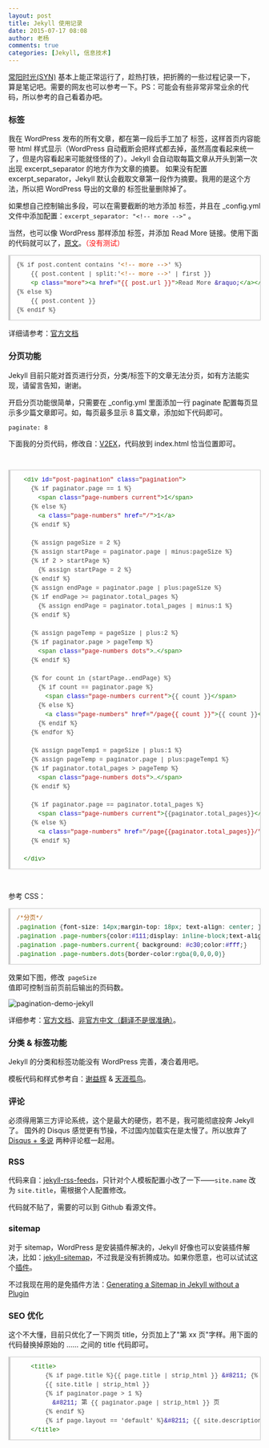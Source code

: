```yaml
---
layout: post
title: Jekyll 使用记录
date: 2015-07-17 08:08
author: 老杨
comments: true
categories: [Jekyll, 信息技术]
---
```

<a href="http://syn.cyhour.com/" target="_blank">常阳时光(SYN)</a> 基本上能正常运行了，趁热打铁，把折腾的一些过程记录一下，算是笔记吧。需要的网友也可以参考一下。PS：可能会有些非常非常业余的代码，所以参考的自己看着办吧。

<!--more-->

<h3><code><!--more--></code> 标签</h3>

我在 WordPress 发布的所有文章，都在第一段后手工加了 <code><!--more--></code> 标签，这样首页内容能带 html 样式显示（WordPress 自动截断会把样式都去掉，虽然高度看起来统一了，但是内容看起来可能就怪怪的了）。Jekyll 会自动取每篇文章从开头到第一次出现 excerpt_separator 的地方作为文章的摘要。 如果没有配置 excerpt_separator，Jekyll 默认会截取文章第一段作为摘要。我用的是这个方法，所以把 WordPress 导出的文章的 <code><!--more--></code> 标签批量删除掉了。

如果想自己控制输出多段，可以在需要截断的地方添加 <code><!--more--></code> 标签，并且在 _config.yml 文件中添加配置：<code>excerpt_separator: "&lt;!-- more --&gt;"</code> 。

当然，也可以像 WordPress 那样添加 <code><!--more--></code> 标签，并添加 Read More 链接。使用下面的代码就可以了，<a href="http://moamaoa.com/jekyll/%E9%A2%84%E8%A7%88%E4%B8%80%E7%AF%87Jekyll%E7%9A%84%E6%96%87%E7%AB%A0%E5%B9%B6%E6%B7%BB%E5%8A%A0Readmore/" target="_blank">原文</a>。<span style = "color:red;">（没有测试）</span>

<pre style="margin:15px 0;font:100 12px/18px monaco, andale mono, courier new;padding:10px 12px;border:#ccc 1px solid;border-left-width:4px;background-color:#fefefe;box-shadow:0 0 4px #eee;word-break:break-all;word-wrap:break-word;color:#444">{% if post.content contains '<span style="color:#a50">&lt;!-- more --&gt;</span>' %}<br>    {{ post.content | split:'<span style="color:#a50">&lt;!-- more --&gt;</span>' | first }}<br>    <span style="color:#170">&lt;p</span> <span style="color:#00c">class</span>=<span style="color:#a11">"more"</span><span style="color:#170">&gt;</span><span style="color:#170">&lt;a</span> <span style="color:#00c">href</span>=<span style="color:#a11">"{{ post.url }}"</span><span style="color:#170">&gt;</span>Read More <span style="color:#219">&amp;raquo;</span><span style="color:#170">&lt;/a</span><span style="color:#170">&gt;</span><span style="color:#170">&lt;/p</span><span style="color:#170">&gt;</span><br>{% else %}<br>    {{ post.content }}<br>{% endif %}</pre>

详细请参考：<a href="http://jekyllrb.com/docs/posts/#post-excerpts" target="_blank">官方文档</a>

<h3>分页功能</h3>

Jekyll 目前只能对首页进行分页，分类/标签下的文章无法分页，如有方法能实现，请留言告知，谢谢。

开启分页功能很简单，只需要在 _config.yml 里面添加一行 paginate 配置每页显示多少篇文章即可。如，每页最多显示 8 篇文章，添加如下代码即可。

<code>paginate: 8</code>

下面我的分页代码，修改自：<a href="https://www.v2ex.com/t/32433#r_438085" target="_blank">V2EX</a>，代码放到 index.html 恰当位置即可。

<code>
<pre style="margin:15px 0;font:100 12px/18px monaco, andale mono, courier new;padding:10px 12px;border:#ccc 1px solid;border-left-width:4px;background-color:#fefefe;box-shadow:0 0 4px #eee;word-break:break-all;word-wrap:break-word;color:#444">  <span style="color:#170">&lt;div</span> <span style="color:#00c">id</span>=<span style="color:#a11">"post-pagination"</span> <span style="color:#00c">class</span>=<span style="color:#a11">"pagination"</span><span style="color:#170">&gt;</span><br>    {% if paginator.page == 1 %}<br>      <span style="color:#170">&lt;span</span> <span style="color:#00c">class</span>=<span style="color:#a11">"page-numbers current"</span><span style="color:#170">&gt;</span>1<span style="color:#170">&lt;/span</span><span style="color:#170">&gt;</span><br>    {% else %}<br>      <span style="color:#170">&lt;a</span> <span style="color:#00c">class</span>=<span style="color:#a11">"page-numbers"</span> <span style="color:#00c">href</span>=<span style="color:#a11">"/"</span><span style="color:#170">&gt;</span>1<span style="color:#170">&lt;/a</span><span style="color:#170">&gt;</span><br>    {% endif %}<br><br>    {% assign pageSize = 2 %}<br>    {% assign startPage = paginator.page | minus:pageSize %}<br>    {% if 2 &gt; startPage %}<br>      {% assign startPage = 2 %}<br>    {% endif %}<br>    {% assign endPage = paginator.page | plus:pageSize %}<br>    {% if endPage &gt;= paginator.total_pages %}<br>      {% assign endPage = paginator.total_pages | minus:1 %}<br>    {% endif %}<br><br>    {% assign pageTemp = pageSize | plus:2 %}<br>    {% if paginator.page &gt; pageTemp %}<br>      <span style="color:#170">&lt;span</span> <span style="color:#00c">class</span>=<span style="color:#a11">"page-numbers dots"</span><span style="color:#170">&gt;</span>…<span style="color:#170">&lt;/span</span><span style="color:#170">&gt;</span><br>    {% endif %}<br><br>    {% for count in (startPage..endPage) %}<br>      {% if count == paginator.page %}<br>        <span style="color:#170">&lt;span</span> <span style="color:#00c">class</span>=<span style="color:#a11">"page-numbers current"</span><span style="color:#170">&gt;</span>{{ count }}<span style="color:#170">&lt;/span</span><span style="color:#170">&gt;</span><br>      {% else %}<br>        <span style="color:#170">&lt;a</span> <span style="color:#00c">class</span>=<span style="color:#a11">"page-numbers"</span> <span style="color:#00c">href</span>=<span style="color:#a11">"/page{{ count }}"</span><span style="color:#170">&gt;</span>{{ count }}<span style="color:#170">&lt;/a</span><span style="color:#170">&gt;</span><br>      {% endif %}<br>    {% endfor %}<br><br>    {% assign pageTemp1 = pageSize | plus:1 %}<br>    {% assign pageTemp = paginator.page | plus:pageTemp1 %}<br>    {% if paginator.total_pages &gt; pageTemp %}<br>      <span style="color:#170">&lt;span</span> <span style="color:#00c">class</span>=<span style="color:#a11">"page-numbers dots"</span><span style="color:#170">&gt;</span>…<span style="color:#170">&lt;/span</span><span style="color:#170">&gt;</span><br>    {% endif %}<br><br>    {% if paginator.page == paginator.total_pages %}<br>      <span style="color:#170">&lt;span</span> <span style="color:#00c">class</span>=<span style="color:#a11">"page-numbers current"</span><span style="color:#170">&gt;</span>{{paginator.total_pages}}<span style="color:#170">&lt;/span</span><span style="color:#170">&gt;</span><br>    {% else %}<br>      <span style="color:#170">&lt;a</span> <span style="color:#00c">class</span>=<span style="color:#a11">"page-numbers"</span> <span style="color:#00c">href</span>=<span style="color:#a11">"/page{{paginator.total_pages}}/"</span><span style="color:#170">&gt;</span>{{paginator.total_pages}}<span style="color:#170">&lt;/a</span><span style="color:#170">&gt;</span><br>    {% endif %}<br><br>  <span style="color:#170">&lt;/div</span><span style="color:#170">&gt;</span></pre>
</code>

参考 CSS：

<pre style="margin:15px 0;font:100 12px/18px monaco, andale mono, courier new;padding:10px 12px;border:#ccc 1px solid;border-left-width:4px;background-color:#fefefe;box-shadow:0 0 4px #eee;word-break:break-all;word-wrap:break-word;color:#444"><span style="color:#a50">/*分页*/</span><br>.<span style="color:#170">pagination</span> {<span style="color:#000">font-size</span>: <span style="color:#164">14px</span>;<span style="color:#000">margin-top</span>: <span style="color:#164">18px</span>; <span style="color:#000">text-align</span>: <span style="color:#164">center</span>; }<br>.<span style="color:#170">pagination</span> .<span style="color:#170">page-numbers</span>{<span style="color:#000">color</span>:<span style="color:#219">#111</span>;<span style="color:#000">display</span>: <span style="color:#164">inline-block</span>;<span style="color:#000">text-align</span>: <span style="color:#164">center</span>;<span style="color:#000">width</span>: <span style="color:#164">24px</span>;<span style="color:#000">line-height</span>:<span style="color:#164">24px</span>;<span style="color:#000">margin</span>:<span style="color:#164">5px</span>;<span style="color:#000">background</span>: <span style="color:#219">#E4E5E1</span>;}<br>.<span style="color:#170">pagination</span> .<span style="color:#170">page-numbers</span>.<span style="color:#170">current</span>{ <span style="color:#000">background</span>: <span style="color:#219">#c30</span>;<span style="color:#000">color</span>:<span style="color:#219">#fff</span>;}	<br>.<span style="color:#170">pagination</span> .<span style="color:#170">page-numbers</span>.<span style="color:#170">dots</span>{<span style="color:#000">border-color</span>:<span style="color:#164">rgba</span><span style="color:#164">(0</span>,<span style="color:#164">0</span>,<span style="color:#164">0</span>,<span style="color:#164">0</span><span style="color:#164">)</span>}</pre>

效果如下图，修改<code> pageSize </code>值即可控制当前页前后输出的页码数。

<img src="//cyhour.com/wp-content/uploads/2015/07/pagination-demo-jekyll.png" alt=" pagination-demo-jekyll " />

详细参考：<a href="http://jekyllrb.com/docs/pagination/">官方文档</a>、<a href="http://jekyllcn.com/docs/pagination/" target="_blank">非官方中文（翻译不是很准确）</a>。


<h3>分类 & 标签功能</h3>

Jekyll 的分类和标签功能没有 WordPress 完善，凑合着用吧。

模板代码和样式参考自：<a href="http://yihui.name/cn/" target="_blank" rel="nofollow">谢益辉</a> & <a href="http://cnitzone.com/" target="_blank" rel="nofollow">天涯孤鸟</a>。

<h3>评论</h3>

必须得用第三方评论系统，这个是最大的硬伤，若不是，我可能彻底投奔 Jekyll 了。 国外的 Disqus 感觉更有节操，不过国内加载实在是太慢了。所以放弃了 <a href="http://dlyang.me/two-comment-plugins" target="_blank" rel="nofollow">Disqus + 多说</a> 两种评论框一起用。

<h3>RSS</h3>

代码来自：<a href="https://github.com/snaptortoise/jekyll-rss-feeds" target="_blank">jekyll-rss-feeds</a>，只针对个人模板配置小改了一下——<code>site.name</code> 改为 <code>site.title</code>，需根据个人配置修改。

代码就不贴了，需要的可以到 Github 看源文件。

<h3>sitemap</h3>

对于 sitemap，WordPress 是安装插件解决的，Jekyll 好像也可以安装插件解决，比如：<a href="https://github.com/jekyll/jekyll-sitemap" target="_blank" rel="nofollow">jekyll-sitemap</a>，不过我是没有折腾成功。如果你愿意，也可以试试这个<a href="https://github.com/kinnetica/jekyll-plugins" target="_blank" rel="nofollow">插件</a>。

不过我现在用的是免插件方法：<a href="https://github.com/havvg/havvg.github.com/blob/master/sitemap.xml" target="_blank" rel="nofollow">Generating a Sitemap in Jekyll without a Plugin</a>

<h3>SEO 优化</h3>

这个不大懂，目前只优化了一下网页 title，分页加上了"第 xx 页"字样。用下面的代码替换掉原始的 <head>……</head> 之间的 title 代码即可。

<pre style="margin:15px 0;font:100 12px/18px monaco, andale mono, courier new;padding:10px 12px;border:#ccc 1px solid;border-left-width:4px;background-color:#fefefe;box-shadow:0 0 4px #eee;word-break:break-all;word-wrap:break-word;color:#444">    <span style="color:#170">&lt;title</span><span style="color:#170">&gt;</span><br>        {% if page.title %}{{ page.title | strip_html }} <span style="color:#219">&amp;#8211;</span> {% endif %}<br>        {{ site.title | strip_html }}<br>        {% if paginator.page &gt; 1 %}<br>          <span style="color:#219">&amp;#8211;</span> 第 {{ paginator.page | strip_html }} 页<br>        {% endif %}<br>        {% if page.layout == 'default' %}<span style="color:#219">&amp;#8211;</span> {{ site.description | strip_html }} {% endif %}<br>    <span style="color:#170">&lt;/title</span><span style="color:#170">&gt;</span></pre>
